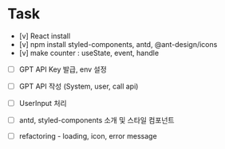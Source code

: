 
# Task

- [v] React install
- [v] npm install styled-components, antd, @ant-design/icons
- [v] make counter : useState, event, handle
- [ ] GPT API Key 발급, env 설정
- [ ] GPT API 작성 (System, user, call api)
- [ ] UserInput 처리 
- [ ] antd, styled-components 소개 및 스타일 컴포넌트
- [ ] refactoring - loading, icon, error message

